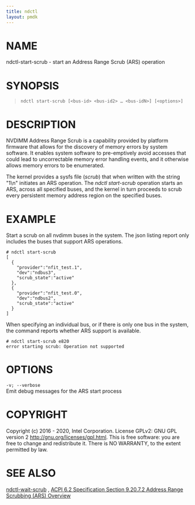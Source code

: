 ```yaml
---
title: ndctl
layout: pmdk
---
```


NAME
====

ndctl-start-scrub - start an Address Range Scrub (ARS) operation

SYNOPSIS
========

>     ndctl start-scrub [<bus-id> <bus-id2> …​ <bus-idN>] [<options>]

DESCRIPTION
===========

NVDIMM Address Range Scrub is a capability provided by platform firmware
that allows for the discovery of memory errors by system software. It
enables system software to pre-emptively avoid accesses that could lead
to uncorrectable memory error handling events, and it otherwise allows
memory errors to be enumerated.

The kernel provides a sysfs file (*scrub*) that when written with the
string "1\\n" initiates an ARS operation. The *ndctl start-scrub*
operation starts an ARS, across all specified buses, and the kernel in
turn proceeds to scrub every persistent memory address region on the
specified buses.

EXAMPLE
=======

Start a scrub on all nvdimm buses in the system. The json listing report
only includes the buses that support ARS operations.

    # ndctl start-scrub
    [
      {
        "provider":"nfit_test.1",
        "dev":"ndbus3",
        "scrub_state":"active"
      },
      {
        "provider":"nfit_test.0",
        "dev":"ndbus2",
        "scrub_state":"active"
      }
    ]

When specifying an individual bus, or if there is only one bus in the
system, the command reports whether ARS support is available.

    # ndctl start-scrub e820
    error starting scrub: Operation not supported

OPTIONS
=======

`-v; --verbose`  
Emit debug messages for the ARS start process

COPYRIGHT
=========

Copyright (c) 2016 - 2020, Intel Corporation. License GPLv2: GNU GPL
version 2 <http://gnu.org/licenses/gpl.html>. This is free software: you
are free to change and redistribute it. There is NO WARRANTY, to the
extent permitted by law.

SEE ALSO
========

[ndctl-wait-scrub](ndctl-wait-scrub.md) , [ACPI 6.2 Specification Section 9.20.7.2 Address
Range Scrubbing (ARS)
Overview](http://www.uefi.org/sites/default/files/resources/ACPI%206_2_A_Sept29.pdf)
